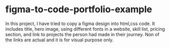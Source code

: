 # figma-to-code-portfolio-example
In this project, I have tried to copy a figma design into html,css code. It includes title, hero image, using different fonts in a website, skill list, pricing section, and link to projects the person had made in their journey. Non of the links are actual and it is for visual purpose only.
